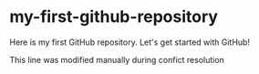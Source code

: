 # my-first-github-repository
Here is my first GitHub repository. Let's get started with GitHub!

This line was modified manually during confict resolution